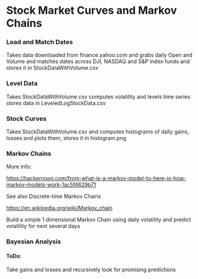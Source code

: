 

# Stock Market Curves and Markov Chains

### Load and Match Dates 
Takes data downloaded from finance.yahoo.com and grabs daily Open and Volume and matches dates across DJI, NASDAQ and S&P index funds and stores it in StockDataWithVolume.csv

### Level Data
Takes StockDataWithVolume.csv computes volatility and levels time series stores data in LeveledLogStockData.csv

### Stock Curves
Takes StockDataWithVolume.csv and computes histograms of daily gains, losses and plots them, stores it in histogram.png

### Markov Chains
More info:

https://hackernoon.com/from-what-is-a-markov-model-to-here-is-how-markov-models-work-1ac5f4629b71

See also Discrete-time Markov Chains 

https://en.wikipedia.org/wiki/Markov_chain

Build a simple 1 dimensional Markov Chain using daily volatility and predict volatility for next several days


### Bayesian Analysis
#### ToDo: 
Take gains and losses and recursively look for promising predictions
